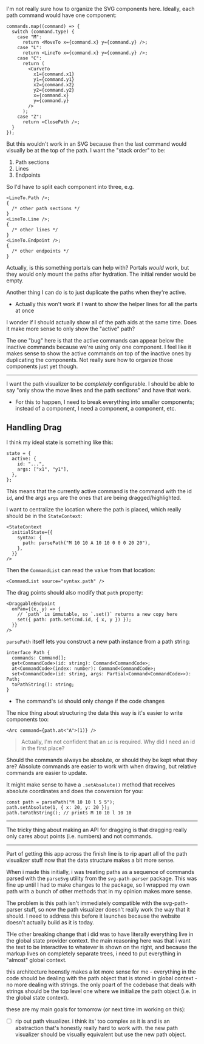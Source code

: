 I'm not really sure how to organize the SVG components here. Ideally, each path command would have one component:

```tsx
commands.map((command) => {
  switch (command.type) {
    case "M":
      return <MoveTo x={command.x} y={command.y} />;
    case "L":
      return <LineTo x={command.x} y={command.y} />;
    case "C":
      return (
        <CurveTo
          x1={command.x1}
          y1={command.y1}
          x2={command.x2}
          y2={command.y2}
          x={command.x}
          y={command.y}
        />
      );
    case "Z":
      return <ClosePath />;
  }
});
```

But this wouldn't work in an SVG because then the last command would visually be at the top of the path. I want the "stack order" to be:

1. Path sections
2. Lines
3. Endpoints

So I'd have to split each component into three, e.g.

```tsx
<LineTo.Path />;
{
  /* other path sections */
}
<LineTo.Line />;
{
  /* other lines */
}
<LineTo.Endpoint />;
{
  /* other endpoints */
}
```

Actually, is this something portals can help with? Portals _would_ work, but they would only mount the paths after hydration. The initial render would be empty.

Another thing I can do is to just duplicate the paths when they're active.

- Actually this won't work if I want to show the helper lines for all the parts at once

I wonder if I should actually show all of the path aids at the same time. Does it make more sense to only show the "active" path?

The one "bug" here is that the active commands can appear below the inactive commands because we're using only one component. I feel like it makes sense to show the active commands on top of the inactive ones by duplicating the components. Not really sure how to organize those components just yet though.

---

I want the path visualizer to be _completely_ configurable. I should be able to say "only show the move lines and the path sections" and have that work.

- For this to happen, I need to break everything into smaller components; instead of a <Lines /> component, I need a <MoveLines /> component, a <CurveLines /> component, etc.

## Handling Drag

I think my ideal state is something like this:

```tsx
state = {
  active: {
    id: "...",
    args: ["x1", "y1"],
  },
};
```

This means that the currently active command is the command with the id `id`, and the args `args` are the ones that are being dragged/highlighted.

I want to centralize the location where the path is placed, which really should be in the `StateContext`:

```tsx
<StateContext
  initialState={{
    syntax: {
      path: parsePath("M 10 10 A 10 10 0 0 0 20 20"),
    },
  }}
/>
```

Then the `CommandList` can read the value from that location:

```tsx
<CommandList source="syntax.path" />
```

The drag points should also modify that `path` property:

```tsx
<DraggableEndpoint
  onPan={(x, y) => {
    // `path` is immutable, so `.set()` returns a new copy here
    set({ path: path.set(cmd.id, { x, y }) });
  }}
/>
```

`parsePath` itself lets you construct a new path instance from a path string:

```tsx
interface Path {
  commands: Command[];
  get<CommandCode>(id: string): Command<CommandCode>;
  at<CommandCode>(index: number): Command<CommandCode>;
  set<CommandCode>(id: string, args: Partial<Command<CommandCode>>): Path;
  toPathString(): string;
}
```

- The command's `id` should only change if the code changes

The nice thing about structuring the data this way is it's easier to write components too:

```tsx
<Arc command={path.at<"A">(1)} />
```

> Actually, I'm not confident that an `id` is required. Why did I need an id in the first place?

Should the commands always be absolute, or should they be kept what they are? Absolute commands are easier to work with when drawing, but relative commands are easier to update.

It might make sense to have a `.setAbsolute()` method that receives absolute coordinates and does the conversion for you:

```tsx
const path = parsePath("M 10 10 l 5 5");
path.setAbsolute(1, { x: 20, y: 20 });
path.toPathString(); // prints M 10 10 l 10 10
```

---

The tricky thing about making an API for dragging is that dragging really only cares about points (i.e. numbers) and not commands.

---

Part of getting this app across the finish line is to rip apart all of the path visualizer stuff now that the data structure makes a bit more sense.

When i made this initially, i was treating paths as a sequence of commands parsed with the `parseSvg` utility from the `svg-path-parser` package. This was fine up until I had to make changes to the package, so I wrapped my own path with a bunch of other methods that in my opinion makes more sense.

The problem is this path isn't immediately compatible with the svg-path-parser stuff, so now the path visualizer doesn't really work the way that it should. I need to address this before it launches because the website doesn't actually build as it is today.

THe other breaking change that i did was to have literally everything live in the global state provider context. the main reasoning here was that i want the text to be interactive to whatever is shown on the right, and because the markup lives on completely separate trees, i need to put everything in "almost" global context.

this architecture hoenstly makes a lot more sense for me - everything in the code should be dealing with the path object that is stored in global context - no more dealing with strings. the only poart of the codebase that deals with strings should be the top level one where we initialize the path object (i.e. in the global state context).

these are my main goals for tomorrow (or next time im working on this):

- [ ] rip out path visualizer. i think its' too complex as it is and is an abstraction that's honestly really hard to work with. the new path visualizer should be visually equivalent but use the new path object.

